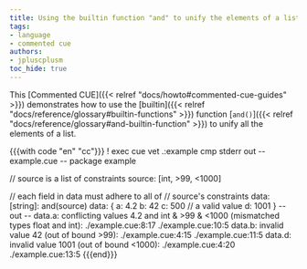 ```yaml
---
title: Using the builtin function "and" to unify the elements of a list
tags:
- language
- commented cue
authors:
- jpluscplusm
toc_hide: true
---
```


This [Commented CUE]({{< relref "docs/howto#commented-cue-guides" >}})
demonstrates how to use the
[builtin]({{< relref "docs/reference/glossary#builtin-functions" >}})
function
[`and()`]({{< relref "docs/reference/glossary#and-builtin-function" >}})
to unify all the elements of a list.

{{{with code "en" "cc"}}}
! exec cue vet .:example
cmp stderr out
-- example.cue --
package example

// source is a list of constraints
source: [int, >99, <1000]

// each field in data must adhere to all of
// source's constraints
data: [string]: and(source)
data: {
	a: 4.2
	b: 42
	c: 500 // a valid value
	d: 1001
}
-- out --
data.a: conflicting values 4.2 and int & >99 & <1000 (mismatched types float and int):
    ./example.cue:8:17
    ./example.cue:10:5
data.b: invalid value 42 (out of bound >99):
    ./example.cue:4:15
    ./example.cue:11:5
data.d: invalid value 1001 (out of bound <1000):
    ./example.cue:4:20
    ./example.cue:13:5
{{{end}}}
